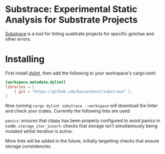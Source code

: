 # Substrace: Experimental Static Analysis for Substrate Projects

[Substrace](https://github.com/kaiserkarel/substrace) is a tool for linting susbtrate projects for specific gotchas and other errors.

# Installing

First install [dylint](https://github.com/trailofbits/dylint), then add the following to your workspace's cargo.toml:

```toml
[workspace.metadata.dylint]
libraries = [
    { git = "https://github.com/kaiserkarel/substrace" },
]
```

Now running `cargo dylint substrace --workspace` will download the linter and check your crates. Currently the following lints are used:

`panics`: ensures that clippy has been properly configured to avoid panics in code.
`storage_iter_insert`: checks that storage isn't simultaniously being mutated whilst iteration is active.

More lints will be added in the future, initially targetting checks that ensure storage consistencies.
